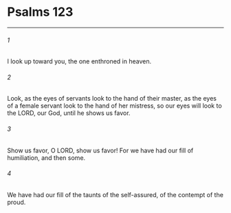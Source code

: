 # Psalms 123
***



###### 1 
I look up toward you, the one enthroned in heaven. 

###### 2 
Look, as the eyes of servants look to the hand of their master, as the eyes of a female servant look to the hand of her mistress, so our eyes will look to the LORD, our God, until he shows us favor. 

###### 3 
Show us favor, O LORD, show us favor! For we have had our fill of humiliation, and then some. 

###### 4 
We have had our fill of the taunts of the self-assured, of the contempt of the proud.
